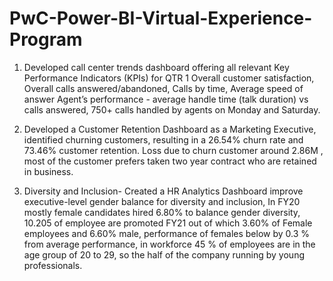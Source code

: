 # PwC-Power-BI-Virtual-Experience-Program


1. Developed call center trends dashboard offering all relevant Key Performance Indicators (KPIs) for QTR 1 Overall customer satisfaction, Overall calls answered/abandoned, Calls by time, Average speed of answer
Agent’s performance - average handle time (talk duration) vs calls answered, 750+ calls handled by agents on Monday and Saturday.

2. Developed a Customer Retention Dashboard as a Marketing Executive, identified churning customers, resulting in a 26.54% churn rate and 73.46% customer retention. Loss due to churn customer around 2.86M , most of the customer prefers taken two year contract who are retained in business.

3. Diversity and Inclusion- Created a HR Analytics Dashboard improve executive-level gender balance for diversity and inclusion, In FY20 mostly female candidates hired 6.80% to balance gender diversity, 10.205 of employee are promoted FY21 out of which 3.60% of Female employees and 6.60% male, performance of females below by 0.3 % from average performance, in workforce 45 % of employees are in the age group of 20 to 29, so the half of the company running by young professionals.
